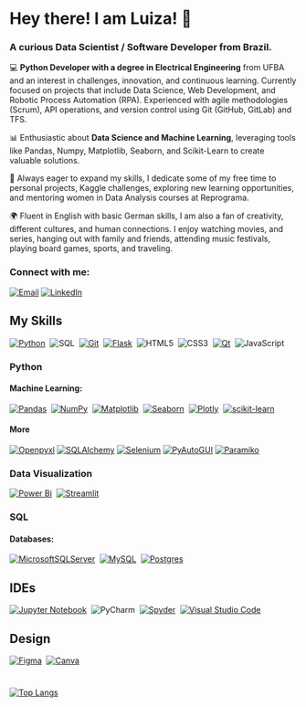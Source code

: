 # Hey there! I am Luiza! 👋
### A curious Data Scientist / Software Developer from Brazil.

💻 **Python Developer with a degree in Electrical Engineering** from UFBA and an interest in challenges, innovation, and continuous learning. Currently focused on projects that include Data Science, Web Development, and Robotic Process Automation (RPA). Experienced with agile methodologies (Scrum), API operations, and version control using Git (GitHub, GitLab) and TFS.

📊 Enthusiastic about **Data Science and Machine Learning**, leveraging tools like Pandas, Numpy, Matplotlib, Seaborn, and Scikit-Learn to create valuable solutions.

🎯 Always eager to expand my skills, I dedicate some of my free time to personal projects, Kaggle challenges, exploring new learning opportunities, and mentoring women in Data Analysis courses at Reprograma.

🌍 Fluent in English with basic German skills, I am also a fan of creativity, different cultures, and human connections. I enjoy watching movies, and series, hanging out with family and friends, attending music festivals, playing board games, sports, and traveling.

### Connect with me:
[![Email](https://img.shields.io/badge/Email-0078D4.svg?style=for-the-badge&logo=microsoft-outlook&logoColor=white)](mailto:luizassimoes@hotmail.com)
[![LinkedIn](https://img.shields.io/badge/LinkedIn-0077B5.svg?style=for-the-badge&logo=linkedin&logoColor=white)](https://www.linkedin.com/in/luizassimoes)


## My Skills
[![Python](https://img.shields.io/badge/python-3670A0?style=for-the-badge&logo=python&logoColor=ffdd54)](https://www.python.org/)&nbsp;
![SQL](https://img.shields.io/badge/SQL-0?style=for-the-badge&logo=SQL&logoColor=white&color=greeb)&nbsp;
[![Git](https://img.shields.io/badge/GIT-E44C30?style=for-the-badge&logo=git&logoColor=white)](https://git-scm.com/)&nbsp;
[![Flask](https://img.shields.io/badge/Flask-000000?style=for-the-badge&logo=flask&logoColor=white)](https://flask.palletsprojects.com/en/3.0.x/)&nbsp;
![HTML5](https://img.shields.io/badge/html5-%23E34F26.svg?style=for-the-badge&logo=html5&logoColor=white)&nbsp;
![CSS3](https://img.shields.io/badge/css3-%231572B6.svg?style=for-the-badge&logo=css3&logoColor=white)&nbsp;
[![Qt](https://img.shields.io/badge/Qt-%23217346.svg?style=for-the-badge&logo=Qt&logoColor=white)](https://wiki.python.org/moin/PyQt)&nbsp;
![JavaScript](https://img.shields.io/badge/javascript-%23323330.svg?style=for-the-badge&logo=javascript&logoColor=%23F7DF1E)&nbsp;

### Python
#### Machine Learning:
[![Pandas](https://img.shields.io/badge/pandas-%23150458.svg?style=for-the-badge&logo=pandas&logoColor=white)](https://pandas.pydata.org/)&nbsp;
[![NumPy](https://img.shields.io/badge/numpy-%23013243.svg?style=for-the-badge&logo=numpy&logoColor=white)](https://numpy.org/)&nbsp;
[![Matplotlib](https://img.shields.io/badge/Matplotlib-f76d36.svg?style=for-the-badge&logo=matplotlib&logoColor=white)](https://matplotlib.org/)&nbsp;
[![Seaborn](https://img.shields.io/badge/Seaborn-009688.svg?style=for-the-badge&logo=seaborn&logoColor=white)](https://seaborn.pydata.org/index.html)&nbsp;
[![Plotly](https://img.shields.io/badge/Plotly-%233F4F75.svg?style=for-the-badge&logo=plotly&logoColor=white)](https://plotly.com/)&nbsp;
[![scikit-learn](https://img.shields.io/badge/scikit--learn-%23F7931E.svg?style=for-the-badge&logo=scikit-learn&logoColor=white)](https://scikit-learn.org/)&nbsp;

#### More
[![Openpyxl](https://img.shields.io/badge/Openpyxl-1C1C1C.svg?style=for-the-badge&logo=python&logoColor=white)](https://openpyxl.readthedocs.io/)
[![SQLAlchemy](https://img.shields.io/badge/SQLAlchemy-4B4B4B.svg?style=for-the-badge&logo=python&logoColor=white)](https://www.sqlalchemy.org/)
[![Selenium](https://img.shields.io/badge/Selenium-43B02A.svg?style=for-the-badge&logo=selenium&logoColor=white)](https://www.selenium.dev/)
[![PyAutoGUI](https://img.shields.io/badge/PyAutoGUI-4B4B4B.svg?style=for-the-badge&logo=python&logoColor=white)](https://pyautogui.readthedocs.io/)
[![Paramiko](https://img.shields.io/badge/Paramiko-003A6C.svg?style=for-the-badge&logo=python&logoColor=white)](http://docs.paramikro.org/)


### Data Visualization
[![Power Bi](https://img.shields.io/badge/power_bi-F2C811?style=for-the-badge&logo=powerbi&logoColor=black)](https://www.microsoft.com/pt-br/power-platform/products/power-bi)&nbsp;
[![Streamlit](https://img.shields.io/badge/Streamlit-%23FF4B4B.svg?style=for-the-badge&logo=streamlit&logoColor=white)](https://docs.streamlit.io/)&nbsp;


### SQL
#### Databases:
[![MicrosoftSQLServer](https://img.shields.io/badge/Microsoft%20SQL%20Server-CC2927?style=for-the-badge&logo=microsoft%20sql%20server&logoColor=white)](https://learn.microsoft.com/pt-br/sql/ssms/sql-server-management-studio-ssms?view=sql-server-ver16)&nbsp;
[![MySQL](https://img.shields.io/badge/mysql-4479A1.svg?style=for-the-badge&logo=mysql&logoColor=white)](https://www.mysql.com/)&nbsp;
[![Postgres](https://img.shields.io/badge/postgres-%23316192.svg?style=for-the-badge&logo=postgresql&logoColor=white)](https://www.postgresql.org/)&nbsp;


## IDEs
[![Jupyter Notebook](https://img.shields.io/badge/jupyter-%23FA0F00.svg?style=for-the-badge&logo=jupyter&logoColor=white)](https://jupyter.org/)&nbsp;
![PyCharm](https://img.shields.io/badge/pycharm-143?style=for-the-badge&logo=pycharm&logoColor=black&color=black&labelColor=green)&nbsp;
[![Spyder](https://img.shields.io/badge/Spyder-838485?style=for-the-badge&logo=spyder%20ide&logoColor=maroon)](https://www.spyder-ide.org/)&nbsp;
[![Visual Studio Code](https://img.shields.io/badge/Visual%20Studio%20Code-0078d7.svg?style=for-the-badge&logo=visual-studio-code&logoColor=white)](https://code.visualstudio.com/)&nbsp;


## Design
[![Figma](https://img.shields.io/badge/figma-%23F24E1E.svg?style=for-the-badge&logo=figma&logoColor=white)](https://www.figma.com/pt-br/)&nbsp;
[![Canva](https://img.shields.io/badge/Canva-%2300C4CC.svg?style=for-the-badge&logo=Canva&logoColor=white)](https://www.canva.com/)&nbsp;

<!---
<h3 align="left">Languages and Tools:</h3>
<p align="left"> 

<a href="https://www.python.org" target="_blank" rel="noreferrer"> <img src="https://raw.githubusercontent.com/devicons/devicon/master/icons/python/python-original.svg" alt="python" width="40" height="40"/> </a> <a href="https://pandas.pydata.org/" target="_blank" rel="noreferrer"> <img src="https://raw.githubusercontent.com/devicons/devicon/2ae2a900d2f041da66e950e4d48052658d850630/icons/pandas/pandas-original.svg" alt="pandas" width="40" height="40"/> </a><a href="https://scikit-learn.org/" target="_blank" rel="noreferrer"> <img src="https://upload.wikimedia.org/wikipedia/commons/0/05/Scikit_learn_logo_small.svg" alt="scikit_learn" width="40" height="40"/> </a> <a href="https://seaborn.pydata.org/" target="_blank" rel="noreferrer"> <img src="https://seaborn.pydata.org/_images/logo-mark-lightbg.svg" alt="seaborn" width="40" height="40"/> <a href="https://www.selenium.dev" target="_blank" rel="noreferrer"> <img src="https://raw.githubusercontent.com/detain/svg-logos/780f25886640cef088af994181646db2f6b1a3f8/svg/selenium-logo.svg" alt="selenium" width="40" height="40"/> </a> <a href="https://www.microsoft.com/en-us/sql-server" target="_blank" rel="noreferrer"> <img src="https://www.svgrepo.com/show/303229/microsoft-sql-server-logo.svg" alt="mssql" width="40" height="40"/> </a> <a href="https://www.mysql.com/" target="_blank" rel="noreferrer"> <img src="https://raw.githubusercontent.com/devicons/devicon/master/icons/mysql/mysql-original-wordmark.svg" alt="mysql" width="40" height="40"/> </a> <a href="https://www.postgresql.org" target="_blank" rel="noreferrer"> <img src="https://raw.githubusercontent.com/devicons/devicon/master/icons/postgresql/postgresql-original-wordmark.svg" alt="postgresql" width="40" height="40"/> </a> <a href="https://www.qt.io/" target="_blank" rel="noreferrer"> <img src="https://upload.wikimedia.org/wikipedia/commons/0/0b/Qt_logo_2016.svg" alt="qt" width="40" height="40"/> </a> <a href="https://flask.palletsprojects.com/" target="_blank" rel="noreferrer"> <img src="https://www.vectorlogo.zone/logos/pocoo_flask/pocoo_flask-icon.svg" alt="flask" width="40" height="40"/> </a> <a href="https://www.w3.org/html/" target="_blank" rel="noreferrer"> <img src="https://raw.githubusercontent.com/devicons/devicon/master/icons/html5/html5-original-wordmark.svg" alt="html5" width="40" height="40"/> </a> <a href="https://www.w3schools.com/css/" target="_blank" rel="noreferrer"> <img src="https://raw.githubusercontent.com/devicons/devicon/master/icons/css3/css3-original-wordmark.svg" alt="css3" width="40" height="40"/> </a> <a href="https://getbootstrap.com" target="_blank" rel="noreferrer"> <img src="https://raw.githubusercontent.com/devicons/devicon/master/icons/bootstrap/bootstrap-plain-wordmark.svg" alt="bootstrap" width="40" height="40"/> </a> <a href="https://www.figma.com/" target="_blank" rel="noreferrer"> <img src="https://www.vectorlogo.zone/logos/figma/figma-icon.svg" alt="figma" width="40" height="40"/> </a> <a href="https://developer.mozilla.org/en-US/docs/Web/JavaScript" target="_blank" rel="noreferrer"> <img src="https://raw.githubusercontent.com/devicons/devicon/master/icons/javascript/javascript-original.svg" alt="javascript" width="40" height="40"/> </a> <a href="https://git-scm.com/" target="_blank" rel="noreferrer"> <img src="https://www.vectorlogo.zone/logos/git-scm/git-scm-icon.svg" alt="git" width="40" height="40"/> </a> <a href="https://www.mathworks.com/" target="_blank" rel="noreferrer"> <img src="https://upload.wikimedia.org/wikipedia/commons/2/21/Matlab_Logo.png" alt="matlab" width="40" height="40"/> </a></p>               
--->
#
[![Top Langs](https://github-readme-stats.vercel.app/api/top-langs/?username=luizassimoes)](https://github.com/luizassimoes/github-readme-stats)

<!---
- 👋 Hi, I’m @luizassimoes
- 👀 I’m interested in ...
- 🌱 I’m currently learning ...
- 💞️ I’m looking to collaborate on ...
- 📫 How to reach me ...
- 😄 Pronouns: ...
- ⚡ Fun fact: ...

luizassimoes/luizassimoes is a ✨ special ✨ repository because its `README.md` (this file) appears on your GitHub profile.
You can click the Preview link to take a look at your changes.
--->
